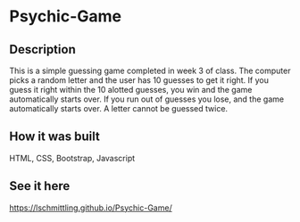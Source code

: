 # Psychic-Game

## Description
This is a simple guessing game completed in week 3 of class. The computer picks a random letter and the user has 10 guesses to get it right. If you guess it right within the 10 alotted guesses, you win and the game automatically starts over. If you run out of guesses you lose, and the game automatically starts over. A letter cannot be guessed twice.

## How it was built
HTML, CSS, Bootstrap, Javascript

## See it here
https://lschmittling.github.io/Psychic-Game/
